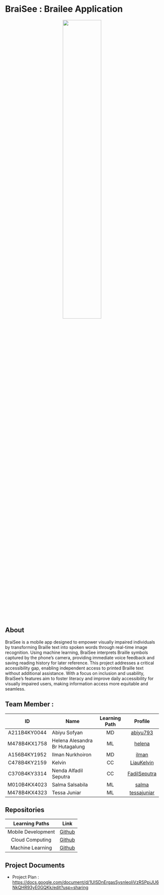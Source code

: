# BraiSee : Brailee Application
<div align="center">
<img src="![braille]https://github.com/user-attachments/assets/07b2957f-6423-4566-975e-54d468786377" width="50%" height="50%" >
</div>


## About
BraiSee is a mobile app designed to empower visually impaired individuals by transforming Braille text into spoken words through real-time image recognition. Using machine learning, BraiSee interprets Braille symbols captured by the phone’s camera, providing immediate voice feedback and saving reading history for later reference. This project addresses a critical accessibility gap, enabling independent access to printed Braille text without additional assistance. With a focus on inclusion and usability, BraiSee’s features aim to foster literacy and improve daily accessibility for visually impaired users, making information access more equitable and seamless.

## Team Member :

| ID           | Name                                | Learning Path | Profile |
| :------------: | ----------------------------------- | :--------------: | :-------: |
| A211B4KY0044  | Abiyu Sofyan                      | MD             |    [abiyu793](https://github.com/abiyu793)    |
| M478B4KX1758  | Helena Alesandra Br Hutagalung    | ML             |    [helena](https://github.com/#)     |
| A156B4KY1952  | Ilman Nurkhoiron                  | MD             |    [ilman](https://github.com/#)     |
| C478B4KY2159  | Kelvin                            | CC             |    [LiauKelvin](https://github.com/LiauKelvin)     |
| C370B4KY3314  | Nenda Alfadil Seputra             | CC             |    [FadilSeputra](https://github.com/FadilSeputra)     |
| M010B4KX4023  | Salma Salsabila                   | ML             |    [salma](https://github.com/#)     |
| M478B4KX4323  | Tessa Juniar                      | ML             |    [tessajuniar](https://github.com/tessajuniar)     |

## Repositories
|   Learning Paths   |                                Link                                |
| :----------------: | :----------------------------------------------------------------: |
| Mobile Development | [Github](https://github.com/Braisee-Bangkit-2024/braisee-android) |
| Cloud Computing    | [Github](https://github.com/Braisee-Bangkit-2024/braisee-cloud-computing)  |
| Machine Learning   | [Github](https://github.com/Braisee-Bangkit-2024/braisee-machine-learning)  |

## Project Documents
- Project Plan : https://docs.google.com/document/d/1UISDnErgasSysnleoIiVzRSPpiJU6NkQHR93yE0GQKk/edit?usp=sharing
